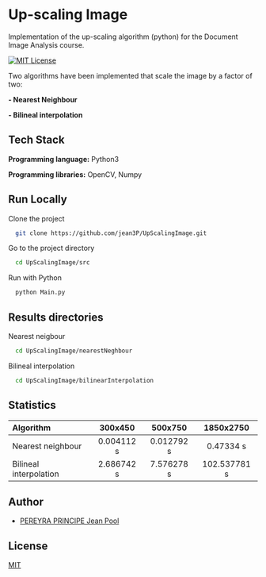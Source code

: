 # Up-scaling Image

Implementation of the up-scaling algorithm (python) for the Document Image Analysis course.

[![MIT License](https://img.shields.io/badge/License-MIT-green.svg)](https://choosealicense.com/licenses/mit/) 

Two algorithms have been implemented that scale the image by a factor of two:

 **- Nearest Neighbour**

 **- Bilineal interpolation**
 
## Tech Stack
 **Programming language:** Python3

 **Programming libraries:** OpenCV, Numpy
 
## Run Locally

Clone the project
```bash
  git clone https://github.com/jean3P/UpScalingImage.git
```

Go to the project directory
```bash
  cd UpScalingImage/src
```

Run with Python
```bash
  python Main.py
```
## Results directories
Nearest neigbour
```bash
  cd UpScalingImage/nearestNeghbour
```

Bilineal interpolation
```bash
  cd UpScalingImage/bilinearInterpolation
```

## Statistics

| Algorithm              |   300x450   |   500x750    |   1850x2750    |
|:-----------------------|:-----------:|:------------:|:--------------:|
| Nearest neighbour      | 0.004112 s  |  0.012792 s  |   0.47334 s    |
| Bilineal interpolation | 2.686742 s  |  7.576278 s  |  102.537781 s  |

## Author
- [PEREYRA PRINCIPE Jean Pool](https://github.com/jean3P)

## License

[MIT](https://choosealicense.com/licenses/mit/)